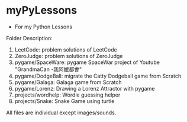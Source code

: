# myPyLessons 
- For my Python Lessons

Folder Description:
1. LeetCode: problem solutions of LeetCode
2. ZeroJudge: problem solutions of ZeroJudge
3. pygame/SpaceWare: pygame SpaceWar project of Youtube "GrandmaCan -我阿嬤都會"
4. pygame/DodgeBall: migrate the Catty Dodgeball game from Scratch
5. pygame/Galaga: Galaga game from Scratch
6. pygame/Lorenz: Drawing a Lorenz Attractor with pygame
7. projects/wordhelp: Wordle guessing helper
8. projects/Snake: Snake Game using turtle

All files are individual except images/sounds.

